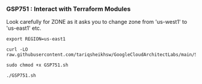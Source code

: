 ### GSP751 :  Interact with Terraform Modules 

Look carefully for ZONE as it asks you to change zone from 'us-west1' to 'us-east1' etc.
```
export REGION=us-east1
```

```
curl -LO raw.githubusercontent.com/tariqsheikhsw/GoogleCloudArchitectLabs/main/Solutions/GSP751.sh

sudo chmod +x GSP751.sh

./GSP751.sh
```

